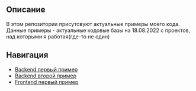 ## Описание

В этом репозитории присутсвуют актуальные примеры моего кода.
Данные примеры - актуальные кодовые базы на 18.08.2022 с проектов, над которыми я работая(где-то не один)

## Навигация

- [Backend первый пример](https://github.com/ArtNagge/example/tree/backend-pc)
- [Backend второй пример](https://github.com/ArtNagge/example/tree/backend-drb)
- [Frontend первый пример](https://github.com/ArtNagge/example/tree/frontend-pc)
